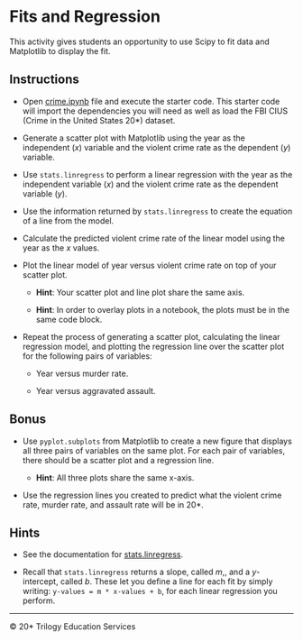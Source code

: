 # Fits and Regression

This activity gives students an opportunity to use Scipy to fit data and Matplotlib to display the fit.

## Instructions

* Open [crime.ipynb](Unsolved/crime.ipynb) file and execute the starter code. This starter code will import the dependencies you will need as well as load the FBI CIUS (Crime in the United States 20*) dataset.

* Generate a scatter plot with Matplotlib using the year as the independent (*x*) variable and the violent crime rate as the dependent (*y*) variable.

* Use `stats.linregress` to perform a linear regression with the year as the independent variable (*x*) and the violent crime rate as the dependent variable (*y*).

* Use the information returned by `stats.linregress` to create the equation of a line from the model.

* Calculate the predicted violent crime rate of the linear model using the year as the *x* values.

* Plot the linear model of year versus violent crime rate on top of your scatter plot.

  * **Hint**: Your scatter plot and line plot share the same axis.

  * **Hint**: In order to overlay plots in a notebook, the plots must be in the same code block.

* Repeat the process of generating a scatter plot, calculating the linear regression model, and plotting the regression line over the scatter plot for the following pairs of variables:

  * Year versus murder rate.

  * Year versus aggravated assault.

## Bonus

* Use `pyplot.subplots` from Matplotlib to create a new figure that displays all three pairs of variables on the same plot. For each pair of variables, there should be a scatter plot and a regression line.

  * **Hint**: All three plots share the same x-axis.

* Use the regression lines you created to predict what the violent crime rate, murder rate, and assault rate will be in 20*.


## Hints

* See the documentation for [stats.linregress](https://docs.scipy.org/doc/scipy-0.*.0/reference/generated/scipy.stats.linregress.html).

* Recall that `stats.linregress` returns a slope, called *m*,, and a *y*-intercept, called *b*. These let you define a line for each fit by simply writing: `y-values = m * x-values + b`, for each linear regression you perform.

- - -

© 20* Trilogy Education Services
